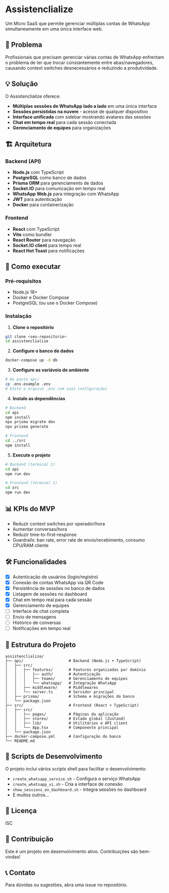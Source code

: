 # Assistenclialize

Um Micro SaaS que permite gerenciar múltiplas contas de WhatsApp simultaneamente em uma única interface web.

## 🎯 Problema

Profissionais que precisam gerenciar várias contas de WhatsApp enfrentam o problema de ter que trocar constantemente entre abas/navegadores, causando context switches desnecessários e reduzindo a produtividade.

## 💡 Solução

O Assistenclialize oferece:
- **Múltiplas sessões de WhatsApp lado a lado** em uma única interface
- **Sessões persistidas na nuvem** - acesse de qualquer dispositivo
- **Interface unificada** com sidebar mostrando avatares das sessões
- **Chat em tempo real** para cada sessão conectada
- **Gerenciamento de equipes** para organizações

## 🏗️ Arquitetura

### Backend (API)
- **Node.js** com TypeScript
- **PostgreSQL** como banco de dados
- **Prisma ORM** para gerenciamento de dados
- **Socket.IO** para comunicação em tempo real
- **WhatsApp Web.js** para integração com WhatsApp
- **JWT** para autenticação
- **Docker** para containerização

### Frontend
- **React** com TypeScript
- **Vite** como bundler
- **React Router** para navegação
- **Socket.IO client** para tempo real
- **React Hot Toast** para notificações

## 🚀 Como executar

### Pré-requisitos
- Node.js 18+
- Docker e Docker Compose
- PostgreSQL (ou use o Docker Compose)

### Instalação

1. **Clone o repositório**
```bash
git clone <seu-repositorio>
cd assistenclialize
```

2. **Configure o banco de dados**
```bash
docker-compose up -d db
```

3. **Configure as variáveis de ambiente**
```bash
# Na pasta api/
cp .env.example .env
# Edite o arquivo .env com suas configurações
```

4. **Instale as dependências**
```bash
# Backend
cd api
npm install
npx prisma migrate dev
npx prisma generate

# Frontend
cd ../src
npm install
```

5. **Execute o projeto**
```bash
# Backend (terminal 1)
cd api
npm run dev

# Frontend (terminal 2)
cd src
npm run dev
```

## 📊 KPIs do MVP

- Reduzir context switches por operador/hora
- Aumentar conversas/hora
- Reduzir time-to-first-response
- Guardrails: ban rate, error rate de envio/recebimento, consumo CPU/RAM cliente

## 🛠️ Funcionalidades

- [x] Autenticação de usuários (login/registro)
- [x] Conexão de contas WhatsApp via QR Code
- [x] Persistência de sessões no banco de dados
- [x] Listagem de sessões no dashboard
- [x] Chat em tempo real para cada sessão
- [x] Gerenciamento de equipes
- [ ] Interface de chat completa
- [ ] Envio de mensagens
- [ ] Histórico de conversas
- [ ] Notificações em tempo real

## 📁 Estrutura do Projeto

```
assistenclialize/
├── api/                    # Backend (Node.js + TypeScript)
│   ├── src/
│   │   ├── features/       # Features organizadas por domínio
│   │   │   ├── auth/       # Autenticação
│   │   │   ├── teams/      # Gerenciamento de equipes
│   │   │   └── whatsapp/   # Integração WhatsApp
│   │   ├── middleware/     # Middlewares
│   │   └── server.ts       # Servidor principal
│   ├── prisma/             # Schema e migrações do banco
│   └── package.json
├── src/                    # Frontend (React + TypeScript)
│   ├── src/
│   │   ├── pages/          # Páginas da aplicação
│   │   ├── stores/         # Estado global (Zustand)
│   │   ├── lib/            # Utilitários e API client
│   │   └── App.tsx         # Componente principal
│   └── package.json
├── docker-compose.yml      # Configuração do banco
└── README.md
```

## 🔧 Scripts de Desenvolvimento

O projeto inclui vários scripts shell para facilitar o desenvolvimento:
- `create_whatsapp_service.sh` - Configura o serviço WhatsApp
- `create_whatsapp_ui.sh` - Cria a interface de conexão
- `show_sessions_on_dashboard.sh` - Integra sessões no dashboard
- E muitos outros...

## 📝 Licença

ISC

## 🤝 Contribuição

Este é um projeto em desenvolvimento ativo. Contribuições são bem-vindas!

## 📞 Contato

Para dúvidas ou sugestões, abra uma issue no repositório.
